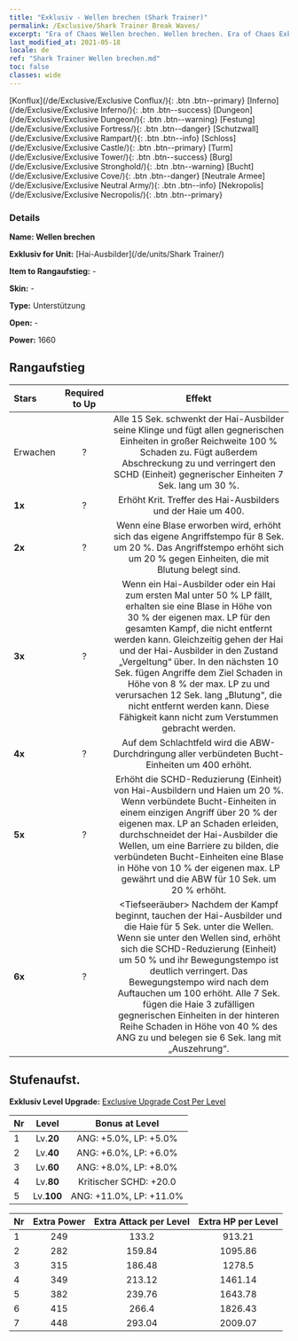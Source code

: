 ```yaml
---
title: "Exklusiv - Wellen brechen (Shark Trainer)"
permalink: /Exclusive/Shark Trainer Break Waves/
excerpt: "Era of Chaos Wellen brechen. Wellen brechen. Era of Chaos Exklusiv Wellen brechen. Hai-Ausbilder Exklusiv."
last_modified_at: 2021-05-18
locale: de
ref: "Shark Trainer Wellen brechen.md"
toc: false
classes: wide
---
```

 [Konflux](/de/Exclusive/Exclusive Conflux/){: .btn .btn--primary} [Inferno](/de/Exclusive/Exclusive Inferno/){: .btn .btn--success} [Dungeon](/de/Exclusive/Exclusive Dungeon/){: .btn .btn--warning} [Festung](/de/Exclusive/Exclusive Fortress/){: .btn .btn--danger} [Schutzwall](/de/Exclusive/Exclusive Rampart/){: .btn .btn--info} [Schloss](/de/Exclusive/Exclusive Castle/){: .btn .btn--primary} [Turm](/de/Exclusive/Exclusive Tower/){: .btn .btn--success} [Burg](/de/Exclusive/Exclusive Stronghold/){: .btn .btn--warning} [Bucht](/de/Exclusive/Exclusive Cove/){: .btn .btn--danger} [Neutrale Armee](/de/Exclusive/Exclusive Neutral Army/){: .btn .btn--info} [Nekropolis](/de/Exclusive/Exclusive Necropolis/){: .btn .btn--primary} 

### Details
 **Name: Wellen brechen** 

 **Exklusiv for Unit:** [Hai-Ausbilder](/de/units/Shark Trainer/) 

 **Item to Rangaufstieg:** -

 **Skin:** -

 **Type:** Unterstützung

 **Open:** -

 **Power:** 1660

## Rangaufstieg

  |     Stars    |  Required to Up | Effekt |
  |:-------------|:---------------:|:---------------:|
  |  Erwachen  | ? | <Orkan> Alle 15 Sek. schwenkt der Hai-Ausbilder seine Klinge und fügt allen gegnerischen Einheiten in großer Reichweite 100 % Schaden zu. Fügt außerdem Abschreckung zu und verringert den SCHD (Einheit) gegnerischer Einheiten 7 Sek. lang um 30 %. |
  | **1x** <i class="fas fa-star"/> | ? | Erhöht Krit. Treffer des Hai-Ausbilders und der Haie um 400. |
  | **2x** <i class="fas fa-star"/> | ? | Wenn eine Blase erworben wird, erhöht sich das eigene Angriffstempo für 8 Sek. um 20 %. Das Angriffstempo erhöht sich um 20 % gegen Einheiten, die mit Blutung belegt sind. |
  | **3x** <i class="fas fa-star"/> | ? | <Blutfehde> Wenn ein Hai-Ausbilder oder ein Hai zum ersten Mal unter 50 % LP fällt, erhalten sie eine Blase in Höhe von 30 % der eigenen max. LP für den gesamten Kampf, die nicht entfernt werden kann. Gleichzeitig gehen der Hai und der Hai-Ausbilder in den Zustand „Vergeltung“ über. In den nächsten 10 Sek. fügen Angriffe dem Ziel Schaden in Höhe von 8 % der max. LP zu und verursachen 12 Sek. lang „Blutung“, die nicht entfernt werden kann. Diese Fähigkeit kann nicht zum Verstummen gebracht werden. |
  | **4x** <i class="fas fa-star"/> | ? | Auf dem Schlachtfeld wird die ABW-Durchdringung aller verbündeten Bucht-Einheiten um 400 erhöht. |
  | **5x** <i class="fas fa-star"/> | ? | <Meeresmauer> Erhöht die SCHD-Reduzierung (Einheit) von Hai-Ausbildern und Haien um 20 %. Wenn verbündete Bucht-Einheiten in einem einzigen Angriff über 20 % der eigenen max. LP an Schaden erleiden, durchschneidet der Hai-Ausbilder die Wellen, um eine Barriere zu bilden, die verbündeten Bucht-Einheiten eine Blase in Höhe von 10 % der eigenen max. LP gewährt und die ABW für 10 Sek. um 20 % erhöht. |
  | **6x** <i class="fas fa-star"/> | ? | <Tiefseeräuber> Nachdem der Kampf beginnt, tauchen der Hai-Ausbilder und die Haie für 5 Sek. unter die Wellen. Wenn sie unter den Wellen sind, erhöht sich die SCHD-Reduzierung (Einheit) um 50 % und ihr Bewegungstempo ist deutlich verringert. Das Bewegungstempo wird nach dem Auftauchen um 100 erhöht. Alle 7 Sek. fügen die Haie 3 zufälligen gegnerischen Einheiten in der hinteren Reihe Schaden in Höhe von 40 % des ANG zu und belegen sie 6 Sek. lang mit „Auszehrung“. |


## Stufenaufst.
 **Exklusiv Level Upgrade:** [Exclusive Upgrade Cost Per Level](/Exclusive/ExclusiveUpgradeCostPerLevel/)

  |  Nr  |   Level  | Bonus at Level |
  |:-----|:--------:|:--------------:|
  | 1 | Lv.**20** | ANG: +5.0%, LP: +5.0% |
  | 2 | Lv.**40** | ANG: +6.0%, LP: +6.0% |
  | 3 | Lv.**60** | ANG: +8.0%, LP: +8.0% |
  | 4 | Lv.**80** | Kritischer SCHD: +20.0 |
  | 5 | Lv.**100** | ANG: +11.0%, LP: +11.0% |


  |  Nr  |  Extra Power | Extra Attack per Level | Extra HP per Level |
  |:-----|:--------:|:--------:|:--------:|
  | 1 | 249 | 133.2 | 913.21 |
  | 2 | 282 | 159.84 | 1095.86 |
  | 3 | 315 | 186.48 | 1278.5 |
  | 4 | 349 | 213.12 | 1461.14 |
  | 5 | 382 | 239.76 | 1643.78 |
  | 6 | 415 | 266.4 | 1826.43 |
  | 7 | 448 | 293.04 | 2009.07 |


